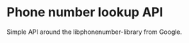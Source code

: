 Phone number lookup API
=====================
Simple API around the libphonenumber-library from Google.

